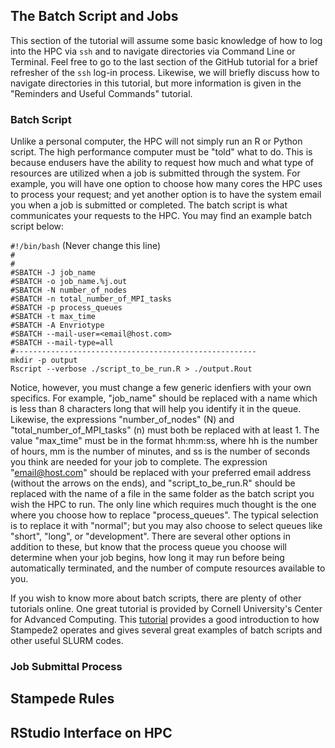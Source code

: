 ## The Batch Script and Jobs

This section of the tutorial will assume some basic knowledge of how to log into the HPC via `ssh` and to navigate directories via Command Line or Terminal. Feel free to go to the last section of the GitHub tutorial for a brief refresher of the `ssh` log-in process. Likewise, we will briefly discuss how to navigate directories in this tutorial, but more information is given in the "Reminders and Useful Commands" tutorial. 

### Batch Script

Unlike a personal computer, the HPC will not simply run an R or Python script. The high performance computer must be "told" what to do. This is because endusers have the ability to request how much and what type of resources are utilized when a job is submitted through the system. For example, you will have one option to choose how many cores the HPC uses to process your request; and yet another option is to have the system email you when a job is submitted or completed. The batch script is what communicates your requests to the HPC. You may find an example batch script below:


`#!/bin/bash` (Never change this line) <br/>
`#` <br/>
`#` <br/>
`#SBATCH -J job_name` <br/>
`#SBATCH -o job_name.%j.out` <br/>
`#SBATCH -N number_of_nodes` <br/>
`#SBATCH -n total_number_of_MPI_tasks` <br/>
`#SBATCH -p process_queues` <br/>
`#SBATCH -t max_time` <br/>
`#SBATCH -A Envriotype` <br/>
`#SBATCH --mail-user=<email@host.com>` <br/>
`#SBATCH --mail-type=all` <br/>
`#------------------------------------------------------` <br/>
`mkdir -p output` <br/>
`Rscript --verbose ./script_to_be_run.R > ./output.Rout` <br/>

Notice, however, you must change a few generic idenfiers with your own specifics. For example, "job_name" should be replaced with a name which is less than 8 characters long that will help you identify it in the queue. Likewise, the expressions "number_of_nodes" (N) and "total_number_of_MPI_tasks" (n) must both be replaced with at least 1. The value "max_time" must be in the format hh:mm:ss, where hh is the number of hours, mm is the number of minutes, and ss is the number of seconds you think are needed for your job to complete. The expression "<email@host.com>" should be replaced with your preferred email address (without the arrows on the ends), and "script_to_be_run.R" should be replaced with the name of a file in the same folder as the batch script you wish the HPC to run. The only line which requires much thought is the one where you choose how to replace "process_queues". The typical selection is to replace it with "normal"; but you may also choose to select queues like "short", "long", or "development". There are several other options in addition to these, but know that the process queue you choose will determine when your job begins, how long it may run before being automatically terminated, and the number of compute resources available to you. 

If you wish to know more about batch scripts, there are plenty of other tutorials online. One great tutorial is provided by Cornell University's Center for Advanced Computing. This [tutorial](https://www.cac.cornell.edu/education/training/StampedeJan2017/Envi.pdf) provides a good introduction to how Stampede2 operates and gives several great examples of batch scripts and other useful SLURM codes.

### Job Submittal Process

## Stampede Rules

## RStudio Interface on HPC
